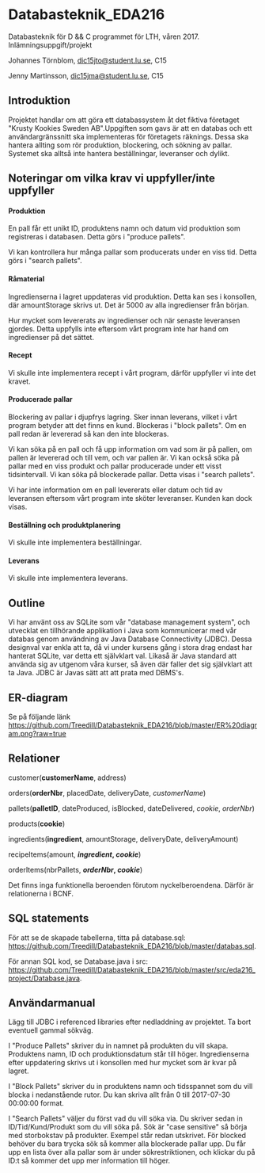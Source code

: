 # Databasteknik_EDA216
Databasteknik för D &amp;&amp; C programmet för LTH, våren 2017. Inlämningsuppgift/projekt

Johannes Törnblom, dic15jto@student.lu.se, C15

Jenny Martinsson, dic15jma@student.lu.se, C15

## Introduktion
Projektet handlar om att göra ett databassystem åt det fiktiva företaget "Krusty Kookies Sweden AB".Uppgiften som gavs är att en databas och ett användargränssnitt ska implementeras för företagets räknings. Dessa ska hantera allting som rör produktion, blockering, och sökning av pallar. Systemet ska alltså inte hantera beställningar, leveranser och dylikt.

## Noteringar om vilka krav vi uppfyller/inte uppfyller
#### Produktion
En pall får ett unikt ID, produktens namn och datum vid produktion som registreras i databasen.
Detta görs i "produce pallets".

Vi kan kontrollera hur många pallar som producerats under en viss tid.
Detta görs i "search pallets".
#### Råmaterial
Ingredienserna i lagret uppdateras vid produktion. 
Detta kan ses i konsollen, där amountStorage skrivs ut. Det är 5000 av alla ingredienser från början.

Hur mycket som levererats av ingredienser och när senaste leveransen gjordes. Detta uppfylls inte eftersom vårt program inte har hand om ingredienser på det sättet.

#### Recept
Vi skulle inte implementera recept i vårt program, därför uppfyller vi inte det kravet.

#### Producerade pallar
Blockering av pallar i djupfrys lagring. Sker innan leverans, vilket i vårt program betyder att det finns en kund.
Blockeras i "block pallets". Om en pall redan är levererad så kan den inte blockeras.

Vi kan söka på en pall och få upp information om vad som är på pallen, om pallen är levererad och till vem, och var pallen är. Vi kan också söka på pallar med en viss produkt och pallar producerade under ett visst tidsintervall. Vi kan söka på blockerade pallar.
Detta visas i "search pallets".

Vi har inte information om en pall levererats eller datum och tid av leveransen eftersom vårt program inte sköter leveranser. Kunden kan dock visas.

#### Beställning och produktplanering
Vi skulle inte implementera beställningar.

#### Leverans
Vi skulle inte implementera leverans.

## Outline
Vi har använt oss av SQLite som vår "database management system", och utvecklat en tillhörande applikation i Java som kommunicerar med vår databas genom användning av Java Database Connectivity (JDBC). Dessa designval var enkla att ta, då vi under kursens gång i stora drag endast har hanterat SQLite, var detta ett självklart val. Likaså är Java standard att använda sig av utgenom våra kurser, så även där faller det sig självklart att ta Java. JDBC är Javas sätt att att prata med DBMS's.

## ER-diagram
Se på följande länk
https://github.com/Treedill/Databasteknik_EDA216/blob/master/ER%20diagram.png?raw=true

## Relationer

customer(**customerName**, address)

orders(**orderNbr**, placedDate, deliveryDate, *customerName*)

pallets(**palletID**, dateProduced, isBlocked, dateDelivered, *cookie*, *orderNbr*)

products(**cookie**)

ingredients(**ingredient**, amountStorage, deliveryDate, deliveryAmount)

recipeItems(amount, **_ingredient_, _cookie_**)

orderItems(nbrPallets, **_orderNbr_, _cookie_**)

Det finns inga funktionella beroenden förutom nyckelberoendena. Därför är relationerna i BCNF.

## SQL statements
För att se de skapade tabellerna, titta på database.sql: https://github.com/Treedill/Databasteknik_EDA216/blob/master/databas.sql.

För annan SQL kod, se Database.java i src: https://github.com/Treedill/Databasteknik_EDA216/blob/master/src/eda216_project/Database.java.

## Användarmanual
Lägg till JDBC i referenced libraries efter nedladdning av projektet. Ta bort eventuell gammal sökväg.

I "Produce Pallets" skriver du in namnet på produkten du vill skapa. Produktens namn, ID och produktionsdatum står till höger. Ingredienserna efter uppdatering skrivs ut i konsollen med hur mycket som är kvar på lagret.

I "Block Pallets" skriver du in produktens namn och tidsspannet som du vill blocka i nedanstående rutor. Du kan skriva allt från 0 till 2017-07-30 00:00:00 format.

I "Search Pallets" väljer du först vad du vill söka via. Du skriver sedan in ID/Tid/Kund/Produkt som du vill söka på. Sök är "case sensitive" så börja med storbokstav på produkter. Exempel står redan utskrivet. För blocked behöver du bara trycka sök så kommer alla blockerade pallar upp. Du får upp en lista över alla pallar som är under sökrestriktionen, och klickar du på ID:t så kommer det upp mer information till höger.
